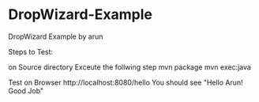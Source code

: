 DropWizard-Example
==================

DropWizard Example by arun

Steps to Test:

on Source directory Exceute the follwing step
mvn package
mvn exec:java

Test on Browser
http://localhost:8080/hello
You should see  "Hello Arun! Good Job"
